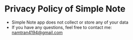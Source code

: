 # Privacy Policy of Simple Note
* Simple Note app does not collect or store any of your data
* If you have any questions, feel free to contact me: namtran4194@gmail.com
